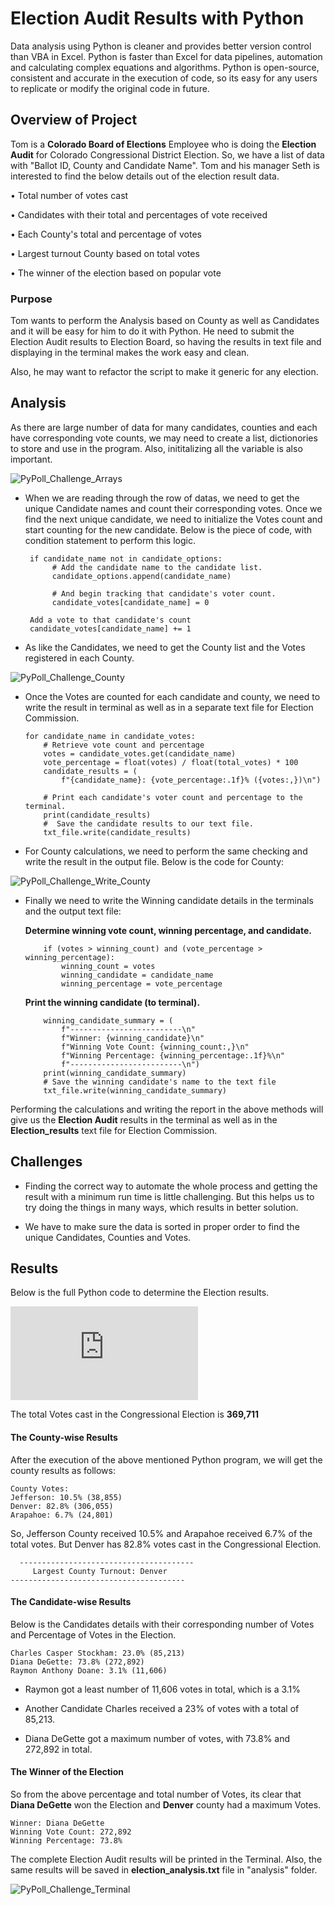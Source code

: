 # Election Audit Results with Python

Data analysis using Python is cleaner and provides better version control than VBA in Excel. Python is faster than Excel for data pipelines, automation and calculating complex equations and algorithms. Python is open-source, consistent and accurate in the execution of code, so its easy for any users to replicate or modify the original code in future.

## Overview of Project

Tom is a **Colorado Board of Elections** Employee who is doing the **Election Audit** for Colorado Congressional District Election. So, we have a list of data with "Ballot ID, County and Candidate Name". Tom and his manager Seth is interested to find the below details out of the election result data.

  •	Total number of votes cast

  •	Candidates with their total and percentages of vote received
  
  •	Each County's total and percentage of votes 
  
  •	Largest turnout County based on total votes 
  
  •	The winner of the election based on popular vote
 
### Purpose

Tom wants to perform the Analysis based on County as well as Candidates and it will be easy for him to do it with Python. He need to submit the Election Audit results to Election Board, so having the results in text file and displaying in the terminal makes the work easy and clean. 

Also, he may want to refactor the script to make it generic for any election. 

## Analysis 

As there are large number of data for many candidates, counties and each have corresponding vote counts, we may need to create a list, dictionories to store and use in the program. Also, inititalizing all the variable is also important.

![PyPoll_Challenge_Arrays](https://github.com/saranyadurairaju/Module3-Final-Assignment-Analysis/blob/main/PyPoll_Challenge_Arrays.png)

* When we are reading through the row of datas, we need to get the unique Candidate names and count their corresponding votes. Once we find the next unique candidate, we need to initialize the Votes count and start counting for the new candidate. Below is the piece of code, with condition statement to perform this logic.


       if candidate_name not in candidate_options:
            # Add the candidate name to the candidate list.
            candidate_options.append(candidate_name)

            # And begin tracking that candidate's voter count.
            candidate_votes[candidate_name] = 0
            
       Add a vote to that candidate's count
       candidate_votes[candidate_name] += 1


* As like the Candidates, we need to get the County list and the Votes registered in each County.

![PyPoll_Challenge_County](https://github.com/saranyadurairaju/Module3-Final-Assignment-Analysis/blob/main/PyPoll_Challenge_County.png)

* Once the Votes are counted for each candidate and county, we need to write the result in terminal as well as in a separate text file for Election Commission.

      for candidate_name in candidate_votes:
          # Retrieve vote count and percentage
          votes = candidate_votes.get(candidate_name)
          vote_percentage = float(votes) / float(total_votes) * 100
          candidate_results = (
              f"{candidate_name}: {vote_percentage:.1f}% ({votes:,})\n")

          # Print each candidate's voter count and percentage to the terminal.
          print(candidate_results)
          #  Save the candidate results to our text file.
          txt_file.write(candidate_results)

* For County calculations, we need to perform the same checking and write the result in the output file. Below is the code for County: 

![PyPoll_Challenge_Write_County](https://github.com/saranyadurairaju/Module3-Final-Assignment-Analysis/blob/main/PyPoll_Challenge_write_County.png)

* Finally we need to write the Winning candidate details in the terminals and the output text file:

  **Determine winning vote count, winning percentage, and candidate.**

          if (votes > winning_count) and (vote_percentage > winning_percentage):
              winning_count = votes
              winning_candidate = candidate_name
              winning_percentage = vote_percentage

  **Print the winning candidate (to terminal).**

          winning_candidate_summary = (
              f"-------------------------\n"
              f"Winner: {winning_candidate}\n"
              f"Winning Vote Count: {winning_count:,}\n"
              f"Winning Percentage: {winning_percentage:.1f}%\n"
              f"-------------------------\n")
          print(winning_candidate_summary)
          # Save the winning candidate's name to the text file
          txt_file.write(winning_candidate_summary)

Performing the calculations and writing the report in the above methods will give us the **Election Audit** results in the terminal as well as in the **Election_results** text file for Election Commission.

## Challenges

* Finding the correct way to automate the whole process and getting the result with a minimum run time is little challenging. But this helps us to try doing the things in many ways, which results in better solution. 

* We have to make sure the data is sorted in proper order to find the unique Candidates, Counties and Votes.

## Results

Below is the full Python code to determine the Election results. 

![PyPoll_Challenge](https://github.com/saranyadurairaju/Module3-Final-Assignment-Analysis/blob/main/PyPoll_Challenge.py)

The total Votes cast in the Congressional Election is **369,711**
 
#### The County-wise Results

After the execution of the above mentioned Python program, we will get the county results as follows:

	County Votes:
	Jefferson: 10.5% (38,855)
	Denver: 82.8% (306,055)
	Arapahoe: 6.7% (24,801)

  So, Jefferson County received 10.5% and Arapahoe received 6.7% of the total votes. But Denver has 82.8% votes cast in the Congressional Election. 
  
	  ---------------------------------------
	     Largest County Turnout: Denver
  	---------------------------------------

#### The Candidate-wise Results

Below is the Candidates details with their corresponding number of Votes and Percentage of Votes in the Election.

	Charles Casper Stockham: 23.0% (85,213)
	Diana DeGette: 73.8% (272,892)
	Raymon Anthony Doane: 3.1% (11,606)

* Raymon got a least number of 11,606 votes in total, which is a 3.1%

* Another Candidate Charles received a 23% of votes with a total of 85,213.

* Diana DeGette got a maximum number of votes, with 73.8% and 272,892 in total.

#### The Winner of the Election

So from the above percentage and total number of Votes, its clear that **Diana DeGette** won the Election and **Denver** county had a maximum Votes.
 
	Winner: Diana DeGette
	Winning Vote Count: 272,892
	Winning Percentage: 73.8% 	

The complete Election Audit results will be printed in the Terminal. Also, the same results will be saved in **election_analysis.txt** file in "analysis" folder.

![PyPoll_Challenge_Terminal](https://github.com/saranyadurairaju/Module3-Final-Assignment-Analysis/blob/main/PyPoll_Challenge_Terminal.png)
